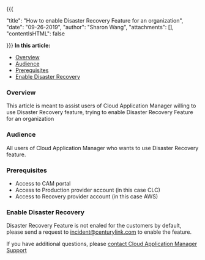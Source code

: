 {{{

  "title": "How to enable Disaster Recovery Feature for an organization",
  "date": "09-26-2019",
  "author": "Sharon Wang",
  "attachments": [],
  "contentIsHTML": false

}}}
**In this article:**

* [Overview](#overview)
* [Audience](#audience)
* [Prerequisites](#prerequisites)
* [Enable Disaster Recovery](#Enable-Disaster-Recovery)

### Overview 

This article is meant to assist users of Cloud Application Manager willing to use Disaster Recovery feature, trying to enable Disaster Recovery Feature for an organization

### Audience

All users of Cloud Application Manager who wants to use Disaster Recovery feature.

### Prerequisites

* Access to CAM portal
* Access to Production provider account (in this case CLC)
* Access to Recovery provider account (in this case AWS)

### Enable Disaster Recovery 

Disaster Recovery Feature is not enaled for the customers by default, please send a request to incident@centurylink.com to enable the feature.

If you have additional questions, please [contact Cloud Application Manager Support](mailto:incident@CenturyLink.com)
